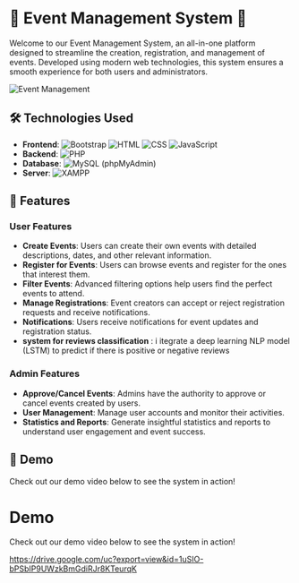 

# 🎉 Event Management System 🎉

Welcome to our Event Management System, an all-in-one platform designed to streamline the creation, registration, and management of events. Developed using modern web technologies, this system ensures a smooth experience for both users and administrators.

![Event Management](https://via.placeholder.com/800x300.png?text=Event+Management+System)

## 🛠 Technologies Used
- **Frontend**: ![Bootstrap](https://img.shields.io/badge/Bootstrap-563D7C?style=flat&logo=bootstrap&logoColor=white) ![HTML](https://img.shields.io/badge/HTML5-E34F26?style=flat&logo=html5&logoColor=white) ![CSS](https://img.shields.io/badge/CSS3-1572B6?style=flat&logo=css3&logoColor=white) ![JavaScript](https://img.shields.io/badge/JavaScript-F7DF1E?style=flat&logo=javascript&logoColor=black)
- **Backend**: ![PHP](https://img.shields.io/badge/PHP-777BB4?style=flat&logo=php&logoColor=white)
- **Database**: ![MySQL](https://img.shields.io/badge/MySQL-4479A1?style=flat&logo=mysql&logoColor=white) (phpMyAdmin)
- **Server**: ![XAMPP](https://img.shields.io/badge/XAMPP-FB7A24?style=flat&logo=xampp&logoColor=white)

## 🚀 Features

### User Features
- **Create Events**: Users can create their own events with detailed descriptions, dates, and other relevant information.
- **Register for Events**: Users can browse events and register for the ones that interest them.
- **Filter Events**: Advanced filtering options help users find the perfect events to attend.
- **Manage Registrations**: Event creators can accept or reject registration requests and receive notifications.
- **Notifications**: Users receive notifications for event updates and registration status.
- **system for reviews classification** : i itegrate a deep learning NLP model (LSTM) to predict if there is positive or negative reviews 

### Admin Features
- **Approve/Cancel Events**: Admins have the authority to approve or cancel events created by users.
- **User Management**: Manage user accounts and monitor their activities.
- **Statistics and Reports**: Generate insightful statistics and reports to understand user engagement and event success.

## 🎥 Demo

Check out our demo video below to see the system in action!

# Demo

Check out our demo video below to see the system in action!

https://drive.google.com/uc?export=view&id=1uSIO-bPSbIP9UWzkBmGdiRJr8KTeurqK
